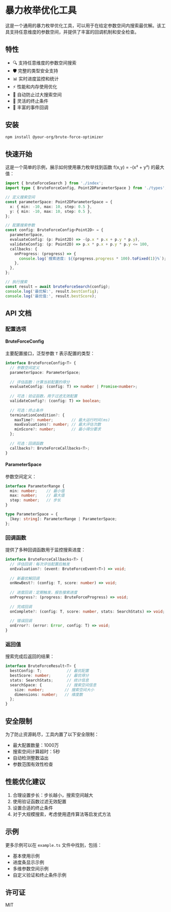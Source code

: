 # 暴力枚举优化工具

这是一个通用的暴力枚举优化工具，可以用于在给定参数空间内搜索最优解。该工具支持任意维度的参数空间，并提供了丰富的回调机制和安全检查。

## 特性

- 🔍 支持任意维度的参数空间搜索
- 🛡️ 完整的类型安全支持
- 📊 实时进度监控和统计
- ⚡ 性能和内存使用优化
- 🚫 自动防止过大搜索空间
- 🎯 灵活的终止条件
- 🔄 丰富的事件回调

## 安装

```bash
npm install @your-org/brute-force-optimizer
```

## 快速开始

这是一个简单的示例，展示如何使用暴力枚举找到函数 f(x,y) = -(x² + y²) 的最大值：

```typescript
import { bruteForceSearch } from './index';
import type { BruteForceConfig, Point2DParameterSpace } from './types';

// 定义搜索空间
const parameterSpace: Point2DParameterSpace = {
  x: { min: -10, max: 10, step: 0.5 },
  y: { min: -10, max: 10, step: 0.5 },
};

// 配置搜索参数
const config: BruteForceConfig<Point2D> = {
  parameterSpace,
  evaluateConfig: (p: Point2D) => -(p.x * p.x + p.y * p.y),
  validateConfig: (p: Point2D) => p.x * p.x + p.y * p.y <= 100,
  callbacks: {
    onProgress: (progress) => {
      console.log(`搜索进度: ${(progress.progress * 100).toFixed(1)}%`);
    },
  },
};

// 执行搜索
const result = await bruteForceSearch(config);
console.log('最优解:', result.bestConfig);
console.log('最优值:', result.bestScore);
```

## API 文档

### 配置选项

#### BruteForceConfig<T>

主要配置接口，泛型参数 `T` 表示配置的类型：

```typescript
interface BruteForceConfig<T> {
  // 参数空间定义
  parameterSpace: ParameterSpace;
  
  // 评估函数：计算当前配置的得分
  evaluateConfig: (config: T) => number | Promise<number>;
  
  // 可选：验证函数，用于过滤无效配置
  validateConfig?: (config: T) => boolean;
  
  // 可选：终止条件
  terminationCondition?: {
    maxTime?: number;        // 最大运行时间(ms)
    maxEvaluations?: number; // 最大评估次数
    minScore?: number;       // 最小得分要求
  };
  
  // 可选：回调函数
  callbacks?: BruteForceCallbacks<T>;
}
```

#### ParameterSpace

参数空间定义：

```typescript
interface ParameterRange {
  min: number;    // 最小值
  max: number;    // 最大值
  step: number;   // 步长
}

type ParameterSpace = {
  [key: string]: ParameterRange | ParameterSpace;
};
```

### 回调函数

提供了多种回调函数用于监控搜索进度：

```typescript
interface BruteForceCallbacks<T> {
  // 评估回调：每次评估配置后触发
  onEvaluation?: (event: BruteForceEvent<T>) => void;
  
  // 新最优解回调
  onNewBest?: (config: T, score: number) => void;
  
  // 进度回调：定期触发，报告搜索进度
  onProgress?: (progress: BruteForceProgress) => void;
  
  // 完成回调
  onComplete?: (config: T, score: number, stats: SearchStats) => void;
  
  // 错误回调
  onError?: (error: Error, config: T) => void;
}
```

### 返回值

搜索完成后返回的结果：

```typescript
interface BruteForceResult<T> {
  bestConfig: T;           // 最优配置
  bestScore: number;       // 最优得分
  stats: SearchStats;      // 统计信息
  searchSpace: {           // 搜索空间信息
    size: number;         // 搜索空间大小
    dimensions: number;   // 维度数
  };
}
```

## 安全限制

为了防止资源耗尽，工具内置了以下安全限制：

- 最大配置数量：1000万
- 搜索空间计算超时：5秒
- 自动检测整数溢出
- 参数范围有效性检查

## 性能优化建议

1. 合理设置步长：步长越小，搜索空间越大
2. 使用验证函数过滤无效配置
3. 设置合适的终止条件
4. 对于大规模搜索，考虑使用遗传算法等启发式方法

## 示例

更多示例可以在 `example.ts` 文件中找到，包括：

- 基本使用示例
- 进度条显示示例
- 多维参数空间示例
- 自定义验证和终止条件示例

## 许可证

MIT
